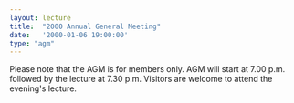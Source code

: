 ```yaml
---
layout: lecture
title:  "2000 Annual General Meeting"
date:   '2000-01-06 19:00:00'
type: "agm"
---
```

Please note that the AGM is for members only. AGM will start at 7.00 p.m. followed by the lecture at 7.30 p.m.  Visitors are welcome to attend the evening's lecture.
